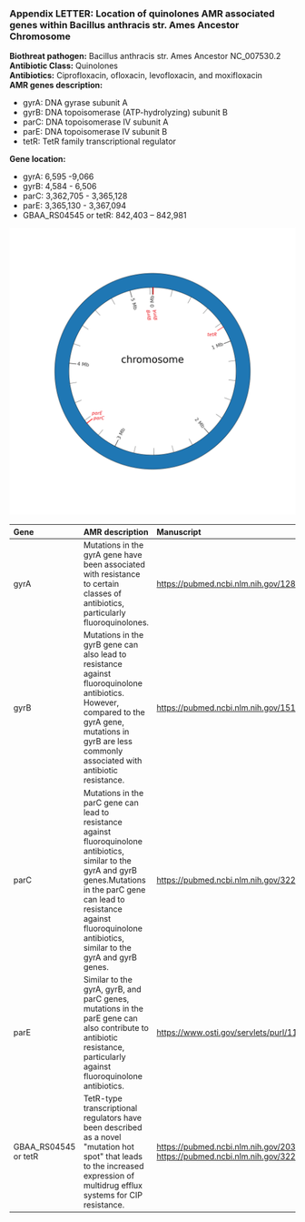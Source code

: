 ### Appendix LETTER: Location of quinolones AMR associated genes within Bacillus anthracis str. Ames Ancestor Chromosome

**Biothreat pathogen:** Bacillus anthracis str. Ames Ancestor NC_007530.2  
**Antibiotic Class:** Quinolones  
**Antibiotics:** Ciprofloxacin, ofloxacin, levofloxacin, and moxifloxacin  
**AMR genes description:**  
- gyrA: DNA gyrase subunit A
- gyrB: DNA topoisomerase (ATP-hydrolyzing) subunit B
- parC: DNA topoisomerase IV subunit A
- parE: DNA topoisomerase IV subunit B
- tetR: TetR family transcriptional regulator
  
**Gene location:**                      
- gyrA: 6,595 -9,066
- gyrB: 4,584 - 6,506
- parC: 3,362,705 - 3,365,128
- parE: 3,365,130 - 3,367,094
- GBAA_RS04545 or tetR: 842,403 – 842,981

![Chromosomal location](quinolones.png)

| Gene | AMR description | Manuscript |
| :------ | :------ | :------ |
| gyrA | Mutations in the gyrA gene have been associated with resistance to certain classes of antibiotics, particularly fluoroquinolones. | https://pubmed.ncbi.nlm.nih.gov/12821500/ |
| gyrB | Mutations in the gyrB gene can also lead to resistance against fluoroquinolone antibiotics. However, compared to the gyrA gene, mutations in gyrB are less commonly associated with antibiotic resistance. | https://pubmed.ncbi.nlm.nih.gov/15190035/ |
| parC | Mutations in the parC gene can lead to resistance against fluoroquinolone antibiotics, similar to the gyrA and gyrB genes.Mutations in the parC gene can lead to resistance against fluoroquinolone antibiotics, similar to the gyrA and gyrB genes. | https://pubmed.ncbi.nlm.nih.gov/32273351/ |
| parE | Similar to the gyrA, gyrB, and parC genes, mutations in the parE gene can also contribute to antibiotic resistance, particularly against fluoroquinolone antibiotics. | https://www.osti.gov/servlets/purl/1117920 |
| GBAA_RS04545 or tetR | TetR-type transcriptional regulators have been described as a novel "mutation hot spot" that leads to the increased expression of multidrug efflux systems for CIP resistance. | https://pubmed.ncbi.nlm.nih.gov/20385868/ https://pubmed.ncbi.nlm.nih.gov/32273351/ | 
<div style="page-break-after: always;"></div>

